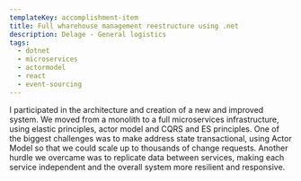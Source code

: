 ```yaml
---
templateKey: accomplishment-item
title: Full wharehouse management reestructure using .net
description: Delage - General logistics
tags:
  - dotnet
  - microservices
  - actormodel
  - react
  - event-sourcing
---
```


I participated in the architecture and creation of a new and improved system. We moved from a monolith to a full microservices infrastructure, using elastic principles, actor model and CQRS and ES principles. One of the biggest challenges was to make address state transactional, using Actor Model so that we could scale up to thousands of change requests. Another hurdle we overcame was to replicate data between services, making each service independent and the overall system more resilient and responsive.
